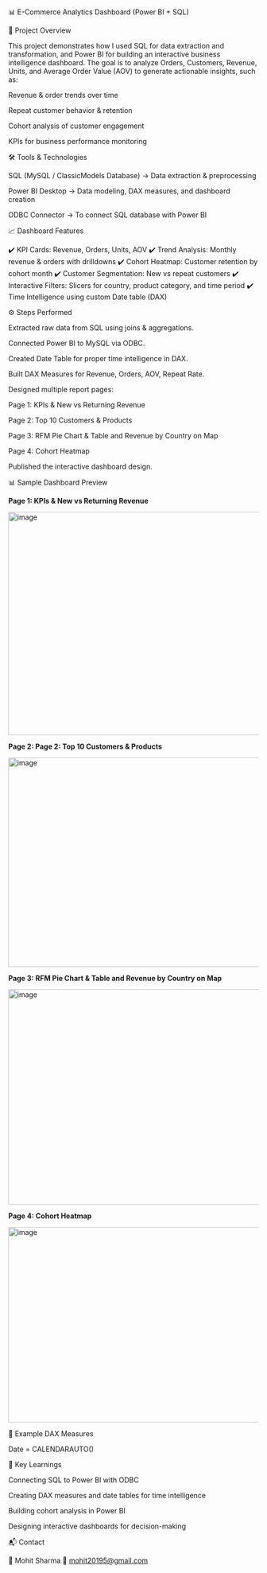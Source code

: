 📊 E-Commerce Analytics Dashboard (Power BI + SQL)


🔎 Project Overview

This project demonstrates how I used SQL for data extraction and transformation, and Power BI for building an interactive business intelligence dashboard.
The goal is to analyze Orders, Customers, Revenue, Units, and Average Order Value (AOV) to generate actionable insights, such as:

Revenue & order trends over time

Repeat customer behavior & retention

Cohort analysis of customer engagement

KPIs for business performance monitoring



🛠 Tools & Technologies

SQL (MySQL / ClassicModels Database) → Data extraction & preprocessing

Power BI Desktop → Data modeling, DAX measures, and dashboard creation

ODBC Connector → To connect SQL database with Power BI



📈 Dashboard Features

✔️ KPI Cards: Revenue, Orders, Units, AOV
✔️ Trend Analysis: Monthly revenue & orders with drilldowns
✔️ Cohort Heatmap: Customer retention by cohort month
✔️ Customer Segmentation: New vs repeat customers
✔️ Interactive Filters: Slicers for country, product category, and time period
✔️ Time Intelligence using custom Date table (DAX)



⚙️ Steps Performed

Extracted raw data from SQL using joins & aggregations.

Connected Power BI to MySQL via ODBC.

Created Date Table for proper time intelligence in DAX.

Built DAX Measures for Revenue, Orders, AOV, Repeat Rate.

Designed multiple report pages:

Page 1: KPIs & New vs Returning Revenue

Page 2: Top 10 Customers & Products

Page 3: RFM Pie Chart & Table and Revenue by Country on Map

Page 4: Cohort Heatmap

Published the interactive dashboard design.



📊 Sample Dashboard Preview

**Page 1: KPIs & New vs Returning Revenue**

<img width="752" height="449" alt="image" src="https://github.com/user-attachments/assets/1c9f1978-f32a-4d1a-bd1d-b5dfd68af00a" />

**Page 2: Page 2: Top 10 Customers & Products**

<img width="764" height="421" alt="image" src="https://github.com/user-attachments/assets/613770be-3514-4fbb-94ad-38e3ebafa49c" />

**Page 3: RFM Pie Chart & Table and Revenue by Country on Map**

<img width="754" height="433" alt="image" src="https://github.com/user-attachments/assets/1dbe195a-aed1-4dc5-a647-878d80869c1d" />

**Page 4: Cohort Heatmap**

<img width="597" height="393" alt="image" src="https://github.com/user-attachments/assets/485d999f-4a96-4695-b767-fa88901dd35d" />



📜 Example DAX Measures

Date = CALENDARAUTO()



🎯 Key Learnings

Connecting SQL to Power BI with ODBC

Creating DAX measures and date tables for time intelligence

Building cohort analysis in Power BI

Designing interactive dashboards for decision-making


📬 Contact

👤 Mohit Sharma
📧 mohit20195@gmail.com

